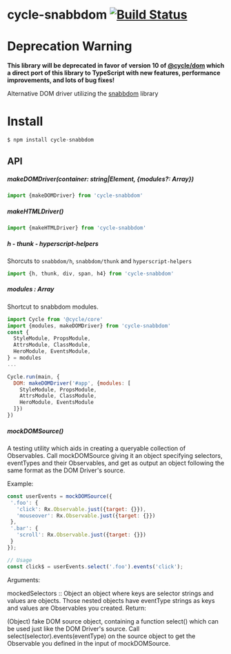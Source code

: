 # cycle-snabbdom [![Build Status](https://travis-ci.org/TylorS/cycle-snabbdom.svg?branch=master)](https://travis-ci.org/TylorS/cycle-snabbdom)

# Deprecation Warning

**This library will be deprecated in favor of version 10 of [@cycle/dom](https://github.com/cyclejs/dom) which a direct port of this library to TypeScript with new features, performance improvements, and lots of bug fixes!**

Alternative DOM driver utilizing the [snabbdom](https://github.com/paldepind/snabbdom) library


# Install
```js
$ npm install cycle-snabbdom
```
## API

##### makeDOMDriver(container: string|Element, {modules?: Array<SnabbdomModules>})

```js
import {makeDOMDriver} from 'cycle-snabbdom'
```

##### makeHTMLDriver()
```js
import {makeHTMLDriver} from 'cycle-snabbdom'
```
##### h - thunk - hyperscript-helpers
Shorcuts to `snabbdom/h`, `snabbdom/thunk` and `hyperscript-helpers`
```js
import {h, thunk, div, span, h4} from 'cycle-snabbdom'
```

##### modules : Array<SnabbdomModules>

Shortcut to snabbdom modules.

```js
import Cycle from '@cycle/core'
import {modules, makeDOMDriver} from 'cycle-snabbdom'
const {
  StyleModule, PropsModule,
  AttrsModule, ClassModule,
  HeroModule, EventsModule,
} = modules
...

Cycle.run(main, {
  DOM: makeDOMDriver('#app', {modules: [
    StyleModule, PropsModule,
    AttrsModule, ClassModule,
    HeroModule, EventsModule
  ]})
})

```

##### mockDOMSource()
A testing utility which aids in creating a queryable collection of Observables. Call mockDOMSource giving it an object specifying selectors, eventTypes and their Observables, and get as output an object following the same format as the DOM Driver's source.

Example:
```js
const userEvents = mockDOMSource({
 '.foo': {
   'click': Rx.Observable.just({target: {}}),
   'mouseover': Rx.Observable.just({target: {}})
 },
 '.bar': {
   'scroll': Rx.Observable.just({target: {}})
 }
});

// Usage
const click$ = userEvents.select('.foo').events('click');
```
Arguments:

mockedSelectors :: Object an object where keys are selector strings and values are objects. Those nested objects have eventType strings as keys and values are Observables you created.
Return:

(Object) fake DOM source object, containing a function select() which can be used just like the DOM Driver's source. Call select(selector).events(eventType) on the source object to get the Observable you defined in the input of mockDOMSource.
